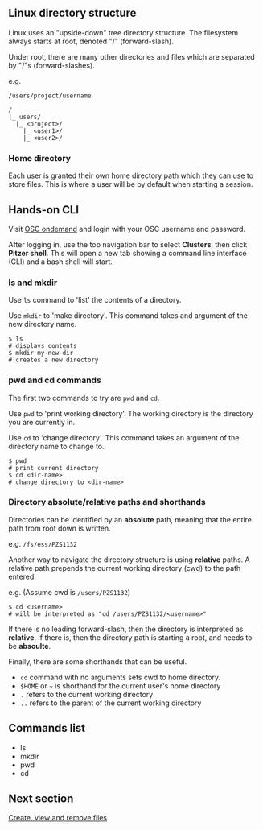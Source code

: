 ## Linux directory structure

Linux uses an "upside-down" tree directory structure. The filesystem
always starts at root, denoted "/" (forward-slash).

Under root, there are many other directories and files which are separated by
"/"s (forward-slashes).

e.g.
```
/users/project/username
```

```
/
|_ users/
  |_ <project>/
    |_ <user1>/
    |_ <user2>/
```

### Home directory

Each user is granted their own home directory path which they can use to store
files. This is where a user will be by default when starting a session.


## Hands-on CLI

Visit [OSC ondemand](https://ondemand.osc.edu) and login with your OSC username
and password.

After logging in, use the top navigation bar to select **Clusters**, then click
**Pitzer shell**. This will open a new tab showing a command line interface (CLI)
and a bash shell will start.

### ls and mkdir

Use `ls` command to 'list' the contents of a directory.

Use `mkdir` to 'make directory'. This command takes and argument of the new
directory name.

```
$ ls
# displays contents
$ mkdir my-new-dir
# creates a new directory
```

### pwd and cd commands

The first two commands to try are `pwd` and `cd`.

Use `pwd` to 'print working directory'. The working directory is the directory you
are currently in.

Use `cd` to 'change directory'. This command takes an argument of the directory
name to change to.

```
$ pwd
# print current directory
$ cd <dir-name>
# change directory to <dir-name>
```

### Directory absolute/relative paths and shorthands

Directories can be identified by an **absolute** path, meaning that the entire
path from root down is written.

e.g. `/fs/ess/PZS1132`

Another way to navigate the directory structure is using **relative** paths. A
relative path prepends the current working directory (cwd) to the path entered.

e.g. (Assume cwd is `/users/PZS1132`)
```
$ cd <username>
# will be interpreted as "cd /users/PZS1132/<username>"
```

If there is no leading forward-slash, then the directory is interpreted as
**relative**. If there is, then the directory path is starting a root, and needs
to be **absoulte**.

Finally, there are some shorthands that can be useful.

* `cd` command with no arguments sets cwd to home directory.
* `$HOME` or `~` is shorthand for the current user's home directory
* `.` refers to the current working directory
* `..` refers to the parent of the current working directory

## Commands list

* ls
* mkdir
* pwd
* cd

## Next section

[Create, view and remove files](create_view_remove_files.md)
